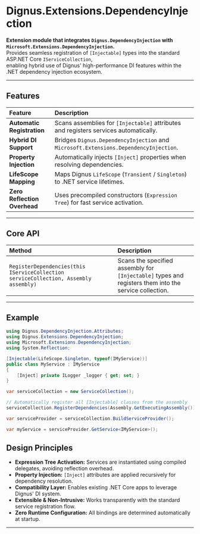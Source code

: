 # Dignus.Extensions.DependencyInjection

**Extension module that integrates `Dignus.DependencyInjection` with `Microsoft.Extensions.DependencyInjection`.**  
Provides seamless registration of `[Injectable]` types into the standard ASP.NET Core `IServiceCollection`,  
enabling hybrid use of Dignus' high-performance DI features within the .NET dependency injection ecosystem.

---

## Features

| Feature | Description |
| :--- | :--- |
| **Automatic Registration** | Scans assemblies for `[Injectable]` attributes and registers services automatically. |
| **Hybrid DI Support** | Bridges `Dignus.DependencyInjection` and `Microsoft.Extensions.DependencyInjection`. |
| **Property Injection** | Automatically injects `[Inject]` properties when resolving dependencies. |
| **LifeScope Mapping** | Maps Dignus `LifeScope` (`Transient` / `Singleton`) to .NET service lifetimes. |
| **Zero Reflection Overhead** | Uses precompiled constructors (`Expression Tree`) for fast service activation. |

---

## Core API

| Method | Description |
| :--- | :--- |
| `RegisterDependencies(this IServiceCollection serviceCollection, Assembly assembly)` | Scans the specified assembly for `[Injectable]` types and registers them into the service collection. |

---

## Example

```csharp
using Dignus.DependencyInjection.Attributes;
using Dignus.Extensions.DependencyInjection;
using Microsoft.Extensions.DependencyInjection;
using System.Reflection;

[Injectable(LifeScope.Singleton, typeof(IMyService))]
public class MyService : IMyService
{
    [Inject] private ILogger _logger { get; set; }
}

var serviceCollection = new ServiceCollection();

// Automatically register all [Injectable] classes from the assembly
serviceCollection.RegisterDependencies(Assembly.GetExecutingAssembly());

var serviceProvider = serviceCollection.BuildServiceProvider();

var myService = serviceProvider.GetService<IMyService>();

```

## Design Principles

- **Expression Tree Activation:** Services are instantiated using compiled delegates, avoiding reflection overhead.  
- **Property Injection:** `[Inject]` attributes are applied recursively for dependency resolution.  
- **Compatibility Layer:** Enables existing .NET Core apps to leverage Dignus' DI system.  
- **Extensible & Non-Intrusive:** Works transparently with the standard service registration flow.  
- **Zero Runtime Configuration:** All bindings are determined automatically at startup.  

---